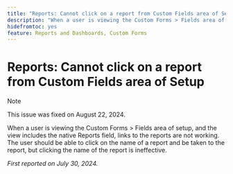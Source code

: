```yaml
---
title: "Reports: Cannot click on a report from Custom Fields area of Setup"
description: "When a user is viewing the Custom Forms > Fields area of setup, and the view includes the native Reports field, links to the reports are not working. The user should be able to click on the name of a report and be taken to the report, but clicking the name of the report is ineffective."
hidefromtoc: yes
feature: Reports and Dashboards, Custom Forms
---
```


# Reports: Cannot click on a report from Custom Fields area of Setup

>[!NOTE]
>
>This issue was fixed on August 22, 2024.

When a user is viewing the Custom Forms > Fields area of setup, and the view includes the native Reports field, links to the reports are not working. The user should be able to click on the name of a report and be taken to the report, but clicking the name of the report is ineffective.

_First reported on July 30, 2024._
